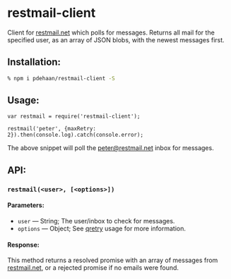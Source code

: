 # restmail-client

Client for [restmail.net](http://restmail.net/) which polls for messages. Returns all mail for the specified user, as an array of JSON blobs, with the newest messages first.

## Installation:
```sh
% npm i pdehaan/restmail-client -S
```

## Usage:
```
var restmail = require('restmail-client');

restmail('peter', {maxRetry: 2}).then(console.log).catch(console.error);
```

The above snippet will poll the peter@restmail.net inbox for messages.

## API:

### `restmail(<user>, [<options>])`

#### Parameters:

- `user` &mdash; String; The user/inbox to check for messages.
- `options` &mdash; Object; See [qretry](https://www.npmjs.com/package/qretry) usage for more information.

#### Response:

This method returns a resolved promise with an array of messages from [restmail.net](http://restmail.net/), or a rejected promise if no emails were found.
